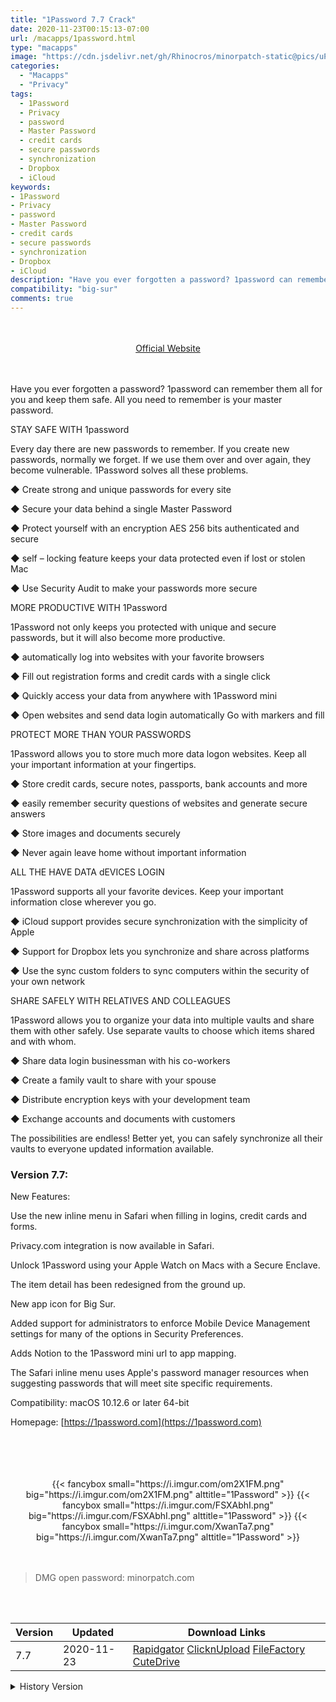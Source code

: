 ```yaml
---
title: "1Password 7.7 Crack"
date: 2020-11-23T00:15:13-07:00
url: /macapps/1password.html
type: "macapps"
image: "https://cdn.jsdelivr.net/gh/Rhinocros/minorpatch-static@pics/uPic/zhag4I.png"
categories:
  - "Macapps"
  - "Privacy"
tags:
  - 1Password
  - Privacy
  - password
  - Master Password
  - credit cards
  - secure passwords
  - synchronization
  - Dropbox
  - iCloud
keywords:
- 1Password
- Privacy
- password
- Master Password
- credit cards
- secure passwords
- synchronization
- Dropbox
- iCloud
description: "Have you ever forgotten a password? 1password can remember them all for you and keep them safe. All you need to remember is your master password."
compatibility: "big-sur"
comments: true
---
```


<br/>
<br/>
<center>
<a href="https://1password.com" target="blank"><div class="border px-4 border-blue-500 rounded-lg transition duration-500 
    ease-in-out w-48 text-lg text-blue-500 text-center hover:bg-blue-500 hover:text-white">
  Official Website 
</div></a>
</center>
<br/>
<br/>

Have you ever forgotten a password? 1password can remember them all for you and keep them safe. All you need to remember is your master password.

STAY SAFE WITH 1password

Every day there are new passwords to remember. If you create new passwords, normally we forget. If we use them over and over again, they become vulnerable. 1Password solves all these problems.

◆ Create strong and unique passwords for every site

◆ Secure your data behind a single Master Password

◆ Protect yourself with an encryption AES 256 bits authenticated and secure

◆ self – locking feature keeps your data protected even if lost or stolen Mac

◆ Use Security Audit to make your passwords more secure

MORE PRODUCTIVE WITH 1Password

1Password not only keeps you protected with unique and secure passwords, but it will also become more productive.

◆ automatically log into websites with your favorite browsers

◆ Fill out registration forms and credit cards with a single click

◆ Quickly access your data from anywhere with 1Password mini

◆ Open websites and send data login automatically Go with markers and fill

PROTECT MORE THAN YOUR PASSWORDS

1Password allows you to store much more data logon websites. Keep all your important information at your fingertips.

◆ Store credit cards, secure notes, passports, bank accounts and more

◆ easily remember security questions of websites and generate secure answers

◆ Store images and documents securely

◆ Never again leave home without important information

ALL THE HAVE DATA dEVICES LOGIN

1Password supports all your favorite devices. Keep your important information close wherever you go.

◆ iCloud support provides secure synchronization with the simplicity of Apple

◆ Support for Dropbox lets you synchronize and share across platforms

◆ Use the sync custom folders to sync computers within the security of your own network

SHARE SAFELY WITH RELATIVES AND COLLEAGUES

1Password allows you to organize your data into multiple vaults and share them with other safely. Use separate vaults to choose which items shared and with whom.

◆ Share data login businessman with his co-workers

◆ Create a family vault to share with your spouse

◆ Distribute encryption keys with your development team

◆ Exchange accounts and documents with customers

The possibilities are endless! Better yet, you can safely synchronize all their vaults to everyone updated information available.

### Version 7.7:

New Features:

Use the new inline menu in Safari when filling in logins, credit cards and forms.

Privacy.com integration is now available in Safari.

Unlock 1Password using your Apple Watch on Macs with a Secure Enclave.

The item detail has been redesigned from the ground up.

New app icon for Big Sur.

Added support for administrators to enforce Mobile Device Management settings for many of the options in Security Preferences.

Adds Notion to the 1Password mini url to app mapping.

The Safari inline menu uses Apple's password manager resources when suggesting passwords that will meet site specific requirements.

Compatibility: macOS 10.12.6 or later 64-bit

Homepage: [https://1password.com](https://1password.com)

<br/>
<br/>
<script async src="https://pagead2.googlesyndication.com/pagead/js/adsbygoogle.js"></script>
<ins class="adsbygoogle"
     style="display:block; text-align:center;"
     data-ad-layout="in-article"
     data-ad-format="fluid"
     data-ad-client="ca-pub-8746275014476192"
     data-ad-slot="5144997159"></ins>
<script>
     (adsbygoogle = window.adsbygoogle || []).push({});
</script>
<br/>
<br/>


<center>

<div class="w-full grid grid-cols-3 flex gap-2">
{{< fancybox small="https://i.imgur.com/om2X1FM.png" big="https://i.imgur.com/om2X1FM.png" alttitle="1Password" >}}
{{< fancybox small="https://i.imgur.com/FSXAbhI.png" big="https://i.imgur.com/FSXAbhI.png" alttitle="1Password" >}}
{{< fancybox small="https://i.imgur.com/XwanTa7.png" big="https://i.imgur.com/XwanTa7.png" alttitle="1Password" >}}
</div>

</center>

<br/>
<br/>


> DMG open password: minorpatch.com

<br/>

<br/>
<div id="history_version" class="history_version">

| Version | Updated | Download Links |
| ---- | ---- | ---- |
| 7.7 | 2020-11-23 | [Rapidgator](https://ouo.io/3uuQOcs)   [ClicknUpload](https://ouo.io/5ZWBg4)   [FileFactory](https://ouo.io/j9GPpR)   [CuteDrive](https://ouo.io/X4OtLl) |
<details>
<summary>History Version</summary>

| Version | Updated | Download Links |
| ---- | ---- | ---- |
| 7.6 | 2020-07-16 | [UsersCloud](https://ouo.io/6IXXvS)   [ClicknUpload](https://ouo.io/dhv2Rva)   [FileFactory](https://ouo.io/JrVuqHV)   [CuteDrive](https://ouo.io/bw4tzS) |
| 7.5 | 2020-07-03 | [UsersCloud](https://ouo.io/pL58AFj)   [ClicknUpload](https://ouo.io/S98rsx)   [FileFactory](https://ouo.io/ZYQ51x)   [CuteDrive](https://ouo.io/HDqJWN) |
| 7.4.3 CR2 | 2020-03-29 | [UsersCloud](https://ouo.io/uh4ZjZ)   [ClicknUpload](https://ouo.io/vUpMMj)   [FileFactory](https://ouo.io/s3co1h)   [CuteDrive](https://ouo.io/8D5xx) |
| 7.4.3 | 2020-03-21 | [UsersCloud](https://ouo.io/sK8Bpb)   [ClicknUpload](https://ouo.io/7gV60)   [FileFactory](https://ouo.io/v4k3cn)   [CuteDrive](https://ouo.io/MsHaW6) |
| 7.4.2 | 2020-02-06 | [UsersCloud](https://ouo.io/LKuDT3)   [ClicknUpload](https://ouo.io/uu9EtE)   [Mega](https://ouo.io/1t34YE)   [CuteDrive](https://ouo.io/7gRJcT) |
</details>

</div>
